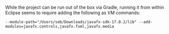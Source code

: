 While the project can be run out of the box via Gradle, running it from within Eclipse seems to require adding the following as *VM* commands:

    --module-path="/Users/seb/Downloads/javafx-sdk-17.0.2/lib" --add-modules=javafx.controls,javafx.fxml,javafx.media